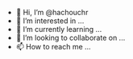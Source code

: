 - 👋 Hi, I’m @hachouchr
- 👀 I’m interested in ...
- 🌱 I’m currently learning ...
- 💞️ I’m looking to collaborate on ...
- 📫 How to reach me ...

<!---
hachouchr/hachouchr is a ✨ special ✨ repository because its `README.md` (this file) appears on your GitHub profile.
You can click the Preview link to take a look at your changes.
--->
